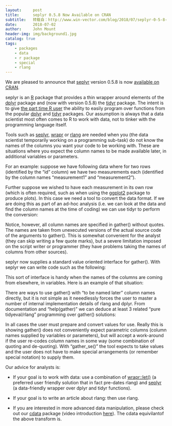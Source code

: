 ```yaml
---
layout:     post
title:      seplyr 0.5.8 Now Available on CRAN
subtitle:   转载自：http://www.win-vector.com/blog/2018/07/seplyr-0-5-8-now-available-on-cran/
date:       2018-07-02
author:     John Mount
header-img: img/background1.jpg
catalog: true
tags:
    - packages
    - data
    - r package
    - special
    - rlang
---
```


We are pleased to announce that [seplyr](https://winvector.github.io/seplyr) version 0.5.8 is now [available on CRAN](https://CRAN.R-project.org/package=seplyr).

seplyr is an [R](https://www.r-project.org/.) package that provides a thin wrapper around elements of the [dplyr](https://CRAN.R-project.org/package=dplyr) package and (now with version 0.5.8) the [tidyr](https://CRAN.R-project.org/package=tidyr) package. The intent is to give [the part time R user](http://www.win-vector.com/blog/2017/08/lets-have-some-sympathy-for-the-part-time-r-user) the ability to easily program over functions from the popular [dplyr](https://CRAN.R-project.org/package=dplyr) and [tidyr](https://CRAN.R-project.org/package=tidyr) packages. Our assumption is always that a data scientist most often comes to R to work with data, not to tinker with the programming language itself.




Tools such as [seplyr](https://winvector.github.io/seplyr), [wrapr](https://winvector.github.io/wrapr) or [rlang](https://CRAN.R-project.org/package=rlang) are needed when you (the data scientist temporarily working on a programming sub-task) do not know the names of the columns you want your code to be working with. These are situations where you expect the column names to be made available later, in additional variables or parameters.

For an example: suppose we have following data where for two rows (identified by the “id” column) we have two measurements each (identified by the column names “measurement1” and “measurement2”).

Further suppose we wished to have each measurement in its own row (which is often required, such as when using the [ggplot2](https://CRAN.R-project.org/package=ggplot2) package to produce plots). In this case we need a tool to convert the data format. If we are doing this as part of an ad-hoc analysis (i.e. we can look at the data and find the column names at the time of coding) we can use tidyr to perform the conversion:

Notice, however, all column names are specified in gather() without quotes. The names are taken from unexecuted versions of the actual source code of the arguments to gather(). This is somewhat convenient for the analyst (they can skip writing a few quote marks), but a severe limitation imposed on the script writer or programmer (they have problems taking the names of columns from other sources).

seplyr now supplies a standard value oriented interface for gather(). With seplyr we can write code such as the following:

This sort of interface is handy when the names of the columns are coming from elsewhere, in variables. Here is an example of that situation:

There are ways to use gather() with “to be named later” column names directly, but it is not simple as it neeedlessly forces the user to master a number of internal implementation details of rlang and dplyr. From documentation and “help(gather)” we can deduce at least 3 related “pure tidyeval/rlang” programming over gather() solutions:

In all cases the user must prepare and convert values for use. Really this is showing gather() does not conveniently expect parametric columns (column names supplied by variables or parameters), but will accept a work-around if the user re-codes column names in some way (some combination of quoting and de-quoting). With “gather_se()” the tool expects to take values and the user does not have to make special arrangements (or remember special notation) to supply them.

Our advice for analysts is:

- If your goal is to work with data: use a combination of [wrapr::let()](https://cran.r-project.org/web/packages/wrapr/vignettes/let.html) (a preferred user friendly solution that in fact pre-dates rlang) and [seplyr](https://CRAN.R-project.org/package=seplyr) (a data-friendly wrapper over dplyr and tidyr functions).

- If your goal is to write an article about rlang: then use rlang. 

- If you are interested in more advanced data manipulation, please check out our [cdata](https://CRAN.R-project.org/package=cdata) package (video introduction [here](https://youtu.be/4cYbP3kbc0k)). The cdata equivilantof the above transform is.
